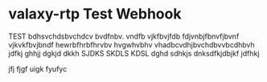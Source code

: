 # valaxy-rtp Test Webhook
TEST
bdhsvchdsbvchdcv
bvdfnbv. vndfb vjkfbvjfdb
fdjvnbjfbnvfjbvnf vjkvkfbvjbndf
hewrbfhrbfhrvbv hvgwhvbhv 
vhadbcvdhjbvchdbvvbcdhbvh
jdfkj
ghhjj
dgkjd
dkkh
SJDKS
SKDLS
KDSL
dghd
sdhkjs
dnksdfkjdbjkf
jdfhkj

jfj
fjgf
uigk
fyufyc
